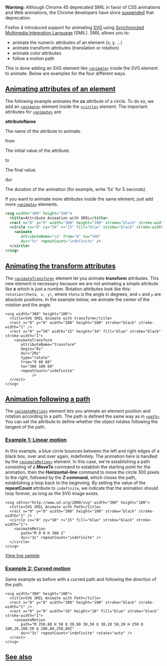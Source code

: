 **Warning:** Although Chrome 45 deprecated SMIL in favor of CSS animations and Web animations, the Chrome developers have since [suspended](https://groups.google.com/a/chromium.org/d/msg/blink-dev/5o0yiO440LM/YGEJBsjUAwAJ) that deprecation.

Firefox 4 introduced support for animating [SVG](https://developer.mozilla.org/en-US/docs/Web/SVG) using [Synchronized Multimedia Integration Language](https://www.w3.org/TR/REC-smil) (SMIL). SMIL allows you to:

*   animate the numeric attributes of an element (x, y, ...)
*   animate transform attributes (translation or rotation)
*   animate color attributes
*   follow a motion path

This is done adding an SVG element like [`<animate>`](https://developer.mozilla.org/en-US/docs/Web/SVG/Element/animate) inside the SVG element to animate. Below are examples for the four different ways.

[Animating attributes of an element](#animating_attributes_of_an_element "Permalink to Animating attributes of an element")
---------------------------------------------------------------------------------------------------------------------------

The following example animates the **cx** attribute of a circle. To do so, we add an [`<animate>`](https://developer.mozilla.org/en-US/docs/Web/SVG/Element/animate) element inside the [`<circle>`](https://developer.mozilla.org/en-US/docs/Web/SVG/Element/circle) element. The important attributes for [`<animate>`](https://developer.mozilla.org/en-US/docs/Web/SVG/Element/animate) are:

**attributeName**

The name of the attribute to animate.

from

The initial value of the attribute.

to

The final value.

dur

The duration of the animation (for example, write '5s' for 5 seconds).

If you want to animate more attributes inside the same element, just add more [`<animate>`](https://developer.mozilla.org/en-US/docs/Web/SVG/Element/animate) elements.

```xml
<svg width="300" height="100">
  <title>Attribute Animation with SMIL</title>
  <rect x="0" y="0" width="300" height="100" stroke="black" stroke-width="1" />
  <circle cx="0" cy="50" r="15" fill="blue" stroke="black" stroke-width="1">
    <animate
       attributeName="cx" from="0" to="500"
       dur="5s" repeatCount="indefinite" />
  </circle>
</svg> 
```

[Animating the transform attributes](#animating_the_transform_attributes "Permalink to Animating the transform attributes")
---------------------------------------------------------------------------------------------------------------------------

The [`<animateTransform>`](https://developer.mozilla.org/en-US/docs/Web/SVG/Element/animateTransform) element let you animate **transform** attributes. This new element is necessary because we are not animating a simple attribute like **x** which is just a number. Rotation attributes look like this: `rotation(theta, x, y)`, where `theta` is the angle in degrees, and `x` and `y` are absolute positions. In the example below, we animate the center of the rotation and the angle.

```
<svg width="300" height="100">
  <title>SVG SMIL Animate with transform</title>
  <rect x="0" y="0" width="300" height="100" stroke="black" stroke-width="1" />
  <rect x="0" y="50" width="15" height="34" fill="blue" stroke="black" stroke-width="1">
    <animateTransform
       attributeName="transform"
       begin="0s"
       dur="20s"
       type="rotate"
       from="0 60 60"
       to="360 100 60"
       repeatCount="indefinite"
			/>
  </rect>
</svg> 
```

[Animation following a path](#animation_following_a_path "Permalink to Animation following a path")
---------------------------------------------------------------------------------------------------

The [`<animateMotion>`](https://developer.mozilla.org/en-US/docs/Web/SVG/Element/animateMotion) element lets you animate an element position and rotation according to a path. The path is defined the same way as in [`<path>`](https://developer.mozilla.org/en-US/docs/Web/SVG/Element/path). You can set the attribute to define whether the object rotates following the tangent of the path.

### [Example 1: Linear motion](#example_1_linear_motion "Permalink to Example 1: Linear motion")

In this example, a blue circle bounces between the left and right edges of a black box, over and over again, indefinitely. The animation here is handled by the [`<animateMotion>`](https://developer.mozilla.org/en-US/docs/Web/SVG/Element/animateMotion) element. In this case, we're establishing a path consisting of a **MoveTo** command to establish the starting point for the animation, then the **Horizontal-line** command to move the circle 300 pixels to the right, followed by the **Z command**, which closes the path, establishing a loop back to the beginning. By setting the value of the **repeatCount** attribute to `indefinite`, we indicate that the animation should loop forever, as long as the SVG image exists.

```
<svg xmlns="http://www.w3.org/2000/svg" width="300" height="100">
  <title>SVG SMIL Animate with Path</title>
  <rect x="0" y="0" width="300" height="100" stroke="black" stroke-width="1" />
  <circle cx="0" cy="50" r="15" fill="blue" stroke="black" stroke-width="1">
    <animateMotion
       path="M 0 0 H 300 Z"
       dur="3s" repeatCount="indefinite" />
  </circle>
</svg> 
```

[View live sample](https://media.prod.mdn.mozit.butt/samples/svg/svganimdemo1.html)

### [Example 2: Curved motion](#example_2_curved_motion "Permalink to Example 2: Curved motion")

Same example as before with a curved path and following the direction of the path.

```
<svg width="300" height="100">
  <title>SVG SMIL Animate with Path</title>
  <rect x="0" y="0" width="300" height="100" stroke="black" stroke-width="1" />
  <rect x="0" y="0" width="20" height="20" fill="blue" stroke="black" stroke-width="1">
    <animateMotion
       path="M 250,80 H 50 Q 30,80 30,50 Q 30,20 50,20 H 250 Q 280,20,280,50 Q 280,80,250,80Z"
       dur="3s" repeatCount="indefinite" rotate="auto" />
  </rect>
</svg> 
```

[See also](#see_also "Permalink to See also")
---------------------------------------------
